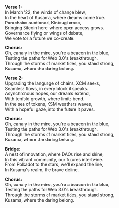**Verse 1:**\
In March '22, the winds of change blew,\
In the heart of Kusama, where dreams come true.\
Parachains auctioned, Kintsugi arose,\
Bringing Bitcoin here, where open access grows.\
Governance flying on wings of debate,\
We vote for a future we co-create.

**Chorus:**\
Oh, canary in the mine, you're a beacon in the blue,\
Testing the paths for Web 3.0's breakthrough.\
Through the storms of market tides, you stand strong,\
Kusama, where the daring belong.

**Verse 2:**\
Upgrading the language of chains, XCM seeks,\
Seamless flows, in every block it speaks.\
Asynchronous hopes, our dreams extend,\
With tenfold growth, where limits bend.\
In the sea of tokens, KSM weathers waves,\
With a hopeful gaze, into the future it paves.

**Chorus:**\
Oh, canary in the mine, you're a beacon in the blue,\
Testing the paths for Web 3.0's breakthrough.\
Through the storms of market tides, you stand strong,\
Kusama, where the daring belong.

**Bridge:**\
A nest of innovation, where DAOs rise and shine,\
In this vibrant community, our futures intertwine.\
From Polkadot to the stars, we'll expand the line,\
In Kusama's realm, the brave define.

**Chorus:**\
Oh, canary in the mine, you're a beacon in the blue,\
Testing the paths for Web 3.0's breakthrough.\
Through the storms of market tides, you stand strong,\
Kusama, where the daring belong.
